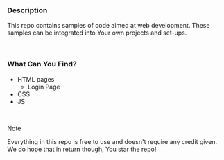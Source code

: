 ### Description
This repo contains samples of code aimed at web development. These samples can be integrated into Your own projects and set-ups.

<br>  

### What Can You Find?
- HTML pages
  - Login Page
- CSS
- JS

<br>  

> [!NOTE]
> Everything in this repo is free to use and doesn't require any credit given. We do hope that in return though, You star the repo!
